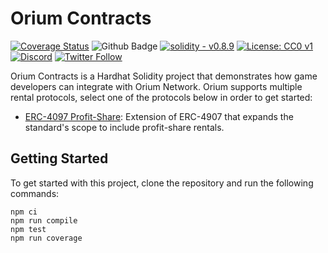 # Orium Contracts

[![Coverage Status](https://coveralls.io/repos/github/OriumNetwork/orium-contracts/badge.svg?branch=master)](https://coveralls.io/github/OriumNetwork/orium-contracts?branch=master)
![Github Badge](https://github.com/OriumNetwork/orium-aavegotchi-lending/actions/workflows/master.yaml/badge.svg)
[![solidity - v0.8.9](https://img.shields.io/static/v1?label=solidity&message=v0.8.9&color=2ea44f&logo=solidity)](https://github.com/OriumNetwork)
[![License: CC0 v1](https://img.shields.io/badge/License-CC0v1-blue.svg)](https://creativecommons.org/publicdomain/zero/1.0/legalcode)
[![Discord](https://img.shields.io/discord/1009147970832322632?label=discord&logo=discord&logoColor=white)](https://discord.gg/NaNTgPK5rx)
[![Twitter Follow](https://img.shields.io/twitter/follow/oriumnetwork?label=Follow&style=social)](https://twitter.com/OriumNetwork)

Orium Contracts is a Hardhat Solidity project that demonstrates how game developers can integrate with Orium 
Network. Orium supports multiple rental protocols, select one of the protocols below in order to get started:

* [ERC-4097 Profit-Share](./docs/ERC4907ProfitShare.md): Extension of ERC-4907 that expands the standard's scope to include profit-share rentals. 

## Getting Started

To get started with this project, clone the repository and run the following commands:

```shell
npm ci
npm run compile
npm test
npm run coverage
```
